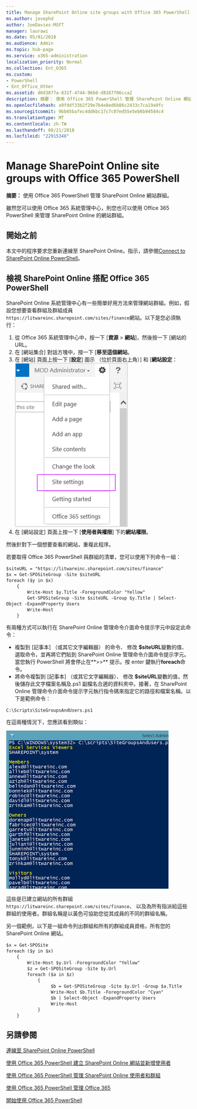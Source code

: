 ```yaml
---
title: Manage SharePoint Online site groups with Office 365 PowerShell
ms.author: josephd
author: JoeDavies-MSFT
manager: laurawi
ms.date: 05/01/2018
ms.audience: Admin
ms.topic: hub-page
ms.service: o365-administration
localization_priority: Normal
ms.collection: Ent_O365
ms.custom:
- PowerShell
- Ent_Office_Other
ms.assetid: d0d3877a-831f-4744-96b0-d8167f06cca2
description: 摘要： 使用 Office 365 PowerShell 管理 SharePoint Online 網站群組。
ms.openlocfilehash: a9fddf33b2f29e7b4e8ed6b86c2433c7ca19a9fc
ms.sourcegitcommit: 9bb65bafec4dd6bc17c7c07ed55e5eb6b94584c4
ms.translationtype: MT
ms.contentlocale: zh-TW
ms.lasthandoff: 08/21/2018
ms.locfileid: "22915348"
---
```

# <a name="manage-sharepoint-online-site-groups-with-office-365-powershell"></a>Manage SharePoint Online site groups with Office 365 PowerShell

 **摘要：** 使用 Office 365 PowerShell 管理 SharePoint Online 網站群組。
  
雖然您可以使用 Office 365 系統管理中心，則您也可以使用 Office 365 PowerShell 來管理 SharePoint Online 的網站群組。

## <a name="before-you-begin"></a>開始之前

本文中的程序要求您重新連線至 SharePoint Online。指示，請參閱[Connect to SharePoint Online PowerShell](https://docs.microsoft.com/en-us/powershell/sharepoint/sharepoint-online/connect-sharepoint-online?view=sharepoint-ps)。

## <a name="view-sharepoint-online-with-office-365-powershell"></a>檢視 SharePoint Online 搭配 Office 365 PowerShell

SharePoint Online 系統管理中心有一些簡單好用方法來管理網站群組。例如，假設您想要查看群組及群組成員`https://litwareinc.sharepoint.com/sites/finance`網站。以下是您必須執行：

1. 從 Office 365 系統管理中心中，按一下 [**資源** > **網站**]，然後按一下 [網站的 URL。
2. 在 [網站集合] 對話方塊中，按一下 [**移至這個網站**。
3. 在 [網站] 頁面上按一下 [**設定**] 圖示 （位於頁面右上角）] 和 [**網站設定**：</br>
![SharePoint Online 網站設定](media/spo-site-settings.png)</br>
4. 在 [網站設定] 頁面上按一下 [**使用者與權限**] 下的**網站權限**。

然後針對下一個想要查看的網站，重複此程序。

若要取得 Office 365 PowerShell 與群組的清單，您可以使用下列命令一組：

```
$siteURL = "https://litwareinc.sharepoint.com/sites/finance"
$x = Get-SPOSiteGroup -Site $siteURL
foreach ($y in $x)
    {
        Write-Host $y.Title -ForegroundColor "Yellow"
        Get-SPOSiteGroup -Site $siteURL -Group $y.Title | Select-Object -ExpandProperty Users
        Write-Host
    }
```

有兩種方式可以執行在 SharePoint Online 管理命令介面命令提示字元中設定此命令：

- 複製到 [記事本] （或其它文字編輯器） 的命令、 修改 **$siteURL**變數的值、 選取命令，並再將它們貼到 SharePoint Online 管理命令介面命令提示字元。當您執行 PowerShell 將會停止在**>>** 提示。按 enter 鍵執行**foreach**命令。</br>
- 將命令複製到 [記事本] （或其它文字編輯器）、 修改 **$siteURL**變數的值，然後儲存此文字檔案名稱及.ps1 副檔名合適的資料夾中。接著，在 SharePoint Online 管理命令介面命令提示字元執行指令碼來指定它的路徑和檔案名稱。以下是範例命令：

```
C:\Scripts\SiteGroupsAndUsers.ps1
```

在這兩種情況下，您應該看到類似：

![SharePoint Online 網站群組](media/SPO-site-groups.png)

這些是已建立網站的所有群組`https://litwareinc.sharepoint.com/sites/finance`、 以及為所有指派給這些群組的使用者。群組名稱是以黃色可協助您從其成員的不同的群組名稱。

另一個範例，以下是一組命令列出群組和所有的群組成員資格，所有您的 SharePoint Online 網站。

```
$x = Get-SPOSite
foreach ($y in $x)
    {
        Write-Host $y.Url -ForegroundColor "Yellow"
        $z = Get-SPOSiteGroup -Site $y.Url
        foreach ($a in $z)
            {
                 $b = Get-SPOSiteGroup -Site $y.Url -Group $a.Title 
                 Write-Host $b.Title -ForegroundColor "Cyan"
                 $b | Select-Object -ExpandProperty Users
                 Write-Host
            }
    }
```
    
## <a name="see-also"></a>另請參閱

[連線至 SharePoint Online PowerShell](https://docs.microsoft.com/powershell/sharepoint/sharepoint-online/connect-sharepoint-online?view=sharepoint-ps)

[使用 Office 365 PowerShell 建立 SharePoint Online 網站並新增使用者](create-sharepoint-sites-and-add-users-with-powershell.md)

[使用 Office 365 PowerShell 管理 SharePoint Online 使用者和群組](manage-sharepoint-users-and-groups-with-powershell.md)

[使用 Office 365 PowerShell 管理 Office 365](manage-office-365-with-office-365-powershell.md)
  
[開始使用 Office 365 PowerShell](getting-started-with-office-365-powershell.md)

